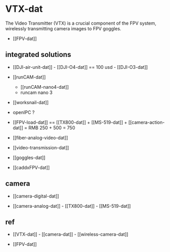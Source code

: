 
# VTX-dat

The Video Transmitter (VTX) is a crucial component of the FPV system, wirelessly transmitting camera images to FPV goggles.

- [[FPV-dat]]



## integrated solutions



- [[DJI-air-unit-dat]] - [[DJI-O4-dat]] == 100 usd - [[DJI-O3-dat]] 

- [[runCAM-dat]]

    - [[runCAM-nano4-dat]]
    - runcam nano 3

- [[worksnail-dat]]

- openIPC ? 

- [[FPV-load-dat]] == [[TX800-dat]] + [[MS-519-dat]] + [[camera-action-dat]] = RMB 250 + 500 = 750

- [[fiber-analog-video-dat]]

- [[video-transmission-dat]]

- [[goggles-dat]]





- [[caddxFPV-dat]]





## camera 

- [[camera-digital-dat]]

- [[camera-analog-dat]] - [[TX800-dat]] - [[MS-519-dat]]




## ref 

- [[VTX-dat]] - [[camera-dat]] - [[wireless-camera-dat]]

- [[FPV-dat]]